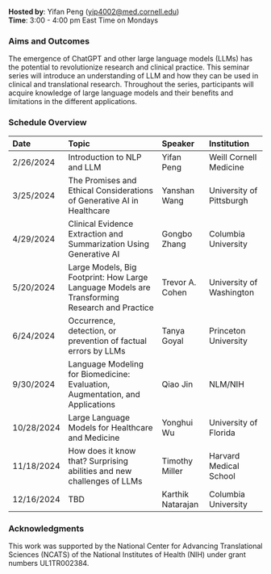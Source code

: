 **Hosted by**: Yifan Peng ([yip4002@med.cornell.edu](yip4002@med.cornell.edu))<br>
**Time**: 3:00 - 4:00 pm East Time on Mondays<br>

### Aims and Outcomes

The emergence of ChatGPT and other large language models (LLMs) has the potential to revolutionize research and clinical practice. This seminar series will introduce an understanding of LLM and how they can be used in clinical and translational research. Throughout the series, participants will acquire knowledge of large language models and their benefits and limitations in the different applications.

### Schedule Overview 

| Date | Topic | Speaker | Institution |
|:--|:--|:--|:--|
2/26/2024 | Introduction to NLP and LLM | Yifan Peng | Weill Cornell Medicine
3/25/2024 | The Promises and Ethical Considerations of Generative AI in Healthcare | Yanshan Wang | University of Pittsburgh
4/29/2024 | Clinical Evidence Extraction and Summarization Using Generative AI | Gongbo Zhang | Columbia University
5/20/2024 | Large Models, Big Footprint: How Large Language Models are Transforming Research and Practice | Trevor A. Cohen | University of Washington
6/24/2024 | Occurrence, detection, or prevention of factual errors by LLMs | Tanya Goyal | Princeton University
9/30/2024 | Language Modeling for Biomedicine: Evaluation, Augmentation, and Applications | Qiao Jin | NLM/NIH
10/28/2024 | Large Language Models for Healthcare and Medicine | Yonghui Wu | University of Florida
11/18/2024 | How does it know that? Surprising abilities and new challenges of LLMs | Timothy Miller | Harvard Medical School
12/16/2024 | TBD | Karthik Natarajan | Columbia University

### Acknowledgments

This work was supported by the National Center for Advancing Translational Sciences (NCATS) of the National Institutes of Health (NIH) under grant numbers UL1TR002384.